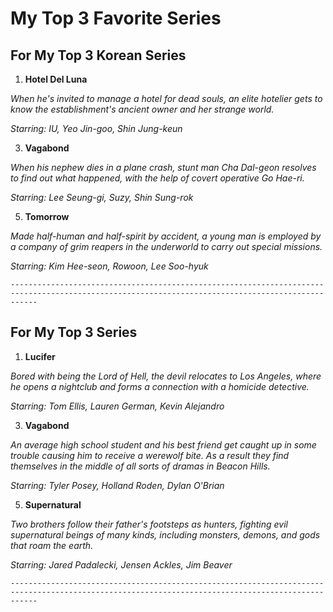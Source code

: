 # My Top 3 Favorite Series 
## For My Top 3 Korean Series 

1. **Hotel Del Luna**
   
*When he's invited to manage a hotel for dead souls, an elite hotelier gets to know the establishment's ancient owner and her strange world.*

*Starring: IU, Yeo Jin-goo, Shin Jung-keun*

3. **Vagabond**
   
*When his nephew dies in a plane crash, stunt man Cha Dal-geon resolves to find out what happened, with the help of covert operative Go Hae-ri.*

*Starring: Lee Seung-gi, Suzy, Shin Sung-rok*

5. **Tomorrow**
   
*Made half-human and half-spirit by accident, a young man is employed by a company of grim reapers in the underworld to carry out special missions.*

*Starring: Kim Hee-seon, Rowoon, Lee Soo-hyuk*

	--------------------------------------------------------------------------------------------------------------------------------------------------
## For My Top 3 Series 

1. **Lucifer**
   
*Bored with being the Lord of Hell, the devil relocates to Los Angeles, where he opens a nightclub and forms a connection with a homicide detective.*

*Starring: Tom Ellis, Lauren German, Kevin Alejandro*

3. **Vagabond**
   
*An average high school student and his best friend get caught up in some trouble causing him to receive a werewolf bite. As a result they find themselves in the middle of all sorts of dramas in Beacon Hills.*

*Starring: Tyler Posey, Holland Roden, Dylan O'Brian*

5. **Supernatural**
   
*Two brothers follow their father's footsteps as hunters, fighting evil supernatural beings of many kinds, including monsters, demons, and gods that roam the earth.*

*Starring: Jared Padalecki, Jensen Ackles, Jim Beaver*

	--------------------------------------------------------------------------------------------------------------------------------------------------

   

   
